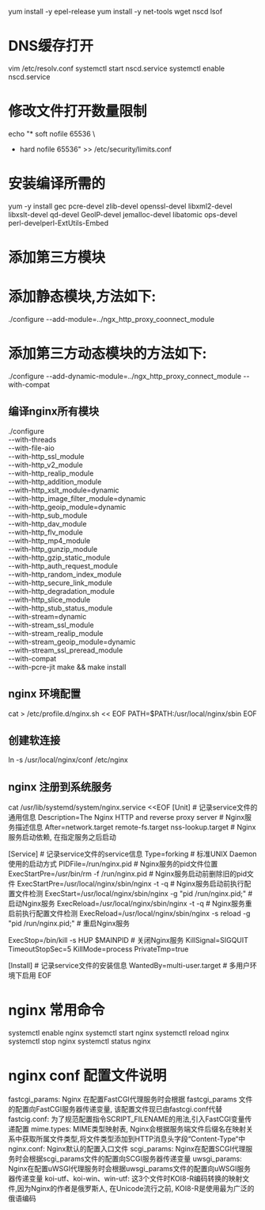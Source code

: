 yum install -y epel-release
yum install -y net-tools wget nscd lsof

# DNS缓存打开
vim /etc/resolv.conf
systemctl start nscd.service
systemctl enable nscd.service

# 修改文件打开数量限制
echo "* soft nofile 65536 \
* hard nofile 65536" >> /etc/security/limits.conf

# 安装编译所需的
yum -y install gec pcre-devel zlib-devel openssl-devel libxml2-devel \
libxslt-devel qd-devel GeolP-devel jemalloc-devel libatomic ops-devel \
perl-develperl-ExtUtils-Embed

# 添加第三方模块
# 添加静态模块,方法如下:
./configure --add-module=../ngx_http_proxy_coonnect_module
# 添加第三方动态模块的方法如下:
./configure --add-dynamic-module=../ngx_http_proxy_connect_module --with-compat

## 编译nginx所有模块
./configure \
--with-threads \
--with-file-aio \
--with-http_ssl_module \
--with-http_v2_module \
--with-http_realip_module \
--with-http_addition_module \
--with-http_xslt_module=dynamic \
--with-http_image_filter_module=dynamic \
--with-http_geoip_module=dynamic \
--with-http_sub_module \
--with-http_dav_module \
--with-http_flv_module \
--with-http_mp4_module \
--with-http_gunzip_module \
--with-http_gzip_static_module \
--with-http_auth_request_module \
--with-http_random_index_module \
--with-http_secure_link_module \
--with-http_degradation_module \
--with-http_slice_module \
--with-http_stub_status_module \
--with-stream=dynamic \
--with-stream_ssl_module \
--with-stream_realip_module \
--with-stream_geoip_module=dynamic \
--with-stream_ssl_preread_module \
--with-compat \
--with-pcre-jit
make && make install



## nginx 环境配置
cat > /etc/profile.d/nginx.sh << EOF
PATH=$PATH:/usr/local/nginx/sbin
EOF

## 创建软连接
ln -s /usr/local/nginx/conf /etc/nginx

## nginx 注册到系统服务
cat /usr/lib/systemd/system/nginx.service <<EOF
[Unit]                                                                          # 记录service文件的通用信息
Description=The Nginx HTTP and reverse proxy server                             # Nginx服务描述信息
After=network.target remote-fs.target nss-lookup.target                         # Nginx服务启动依赖, 在指定服务之后启动

[Service]                                                                       # 记录service文件的service信息
Type=forking                                                                    # 标准UNIX Daemon使用的启动方式
PIDFile=/run/nginx.pid                                                          # Nginx服务的pid文件位置
ExecStartPre=/usr/bin/rm -f /run/nginx.pid                                      # Nginx服务启动前删除旧的pid文件
ExecStartPre=/usr/local/nginx/sbin/nginx -t -q                                  # Nginx服务启动前执行配置文件检测
ExecStart=/usr/local/nginx/sbin/nginx -g "pid /run/nginx.pid;"                  # 启动Nginx服务
ExecReload=/usr/local/nginx/sbin/nginx -t -q                                    # Nginx服务重启前执行配置文件检测
ExecReload=/usr/local/nginx/sbin/nginx -s reload -g "pid /run/nginx.pid;"       # 重启Nginx服务

ExecStop=/bin/kill -s HUP $MAINPID                                              # 关闭Nginx服务
KillSignal=SIGQUIT
TimeoutStopSec=5
KillMode=process
PrivateTmp=true

[Install]                                                                       # 记录service文件的安装信息
WantedBy=multi-user.target                                                      # 多用户环境下启用
EOF


# nginx 常用命令
systemctl enable nginx
systemctl start nginx
systemctl reload nginx
systemctl stop nginx
systemctl status nginx

# nginx conf 配置文件说明
fastcgi_params: Nginx 在配置FastCGI代理服务时会根据 fastcgi_params 文件的配置向FastCGI服务器传递变量, 该配置文件现已由fastcgi.conf代替
fastcig.conf: 为了规范配置指令SCRIPT_FILENAME的用法,引入FastCGI变量传递配置
mime.types: MIME类型映射表, Nginx会根据服务端文件后缀名在映射关系中获取所属文件类型,将文件类型添加到HTTP消息头字段“Content-Type“中
nginx.conf: Nginx默认的配置入口文件
scgi_params: Nginx在配置SCGI代理服务时会根据scgi_params文件的配置向SCGI服务器传递变量
uwsgi_params: Nginx在配置uWSGI代理服务时会根据uwsgi_params文件的配置向uWSGI服务器传递变量
koi-utf、koi-win、win-utf: 这3个文件时KOI8-R编码转换的映射文件,因为Nginx的作者是俄罗斯人, 在Unicode流行之前, KOI8-R是使用最为广泛的俄语编码






















































